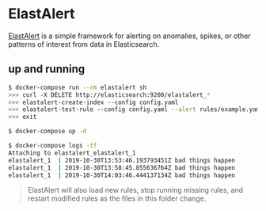 ElastAlert
==========

[ElastAlert][1] is a simple framework for alerting on anomalies, spikes, or other
patterns of interest from data in Elasticsearch.

## up and running

```bash
$ docker-compose run --rm elastalert sh
>>> curl -X DELETE http://elasticsearch:9200/elastalert_*
>>> elastalert-create-index --config config.yaml
>>> elastalert-test-rule --config config.yaml --alert rules/example.yaml
>>> exit

$ docker-compose up -d

$ docker-compose logs -tf
Attaching to elastalert_elastalert_1
elastalert_1  | 2019-10-30T13:53:46.193793451Z bad things happen
elastalert_1  | 2019-10-30T13:58:45.855636764Z bad things happen
elastalert_1  | 2019-10-30T14:03:46.444137134Z bad things happen
```

> ElastAlert will also load new rules, stop running missing rules, and restart
> modified rules as the files in this folder change.

[1]: http://elastalert.readthedocs.io/en/latest/
